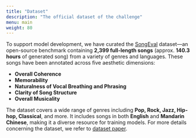 ```yaml
---
title: "Dataset"
description: "The official dataset of the challenge"
menu: main
weight: 80
---
```


To support model development, we have curated the [SongEval](https://huggingface.co/datasets/ASLP-lab/SongEval) dataset—an open-source benchmark containing **2,399 full-length songs** (approx. **140.3 hours** of generated song) from a variety of genres and languages. These songs have been annotated across five aesthetic dimensions:
- **Overall Coherence**
- **Memorability**
- **Naturalness of Vocal Breathing and Phrasing**
- **Clarity of Song Structure**
- **Overall Musicality**

The dataset covers a wide range of genres including **Pop, Rock, Jazz, Hip-hop, Classical**, and more. It includes songs in both **English** and **Mandarin Chinese**, making it a diverse resource for training models. For more details concerning the dataset, we refer to [dataset paper](https://arxiv.org/pdf/2505.10793).